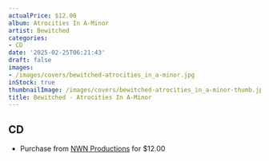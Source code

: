 ```yaml
---
actualPrice: $12.00
album: Atrocities In A-Minor
artist: Bewitched
categories:
- CD
date: '2025-02-25T06:21:43'
draft: false
images:
- /images/covers/bewitched-atrocities_in_a-minor.jpg
inStock: true
thumbnailImage: /images/covers/bewitched-atrocities_in_a-minor-thumb.jpg
title: Bewitched - Atrocities In A-Minor
---
```


## CD
* Purchase from [NWN Productions](http://shop.nwnprod.com/index.php?route=product/product&path=93&product_id=19905&sort=pd.name&order=ASC) for $12.00
